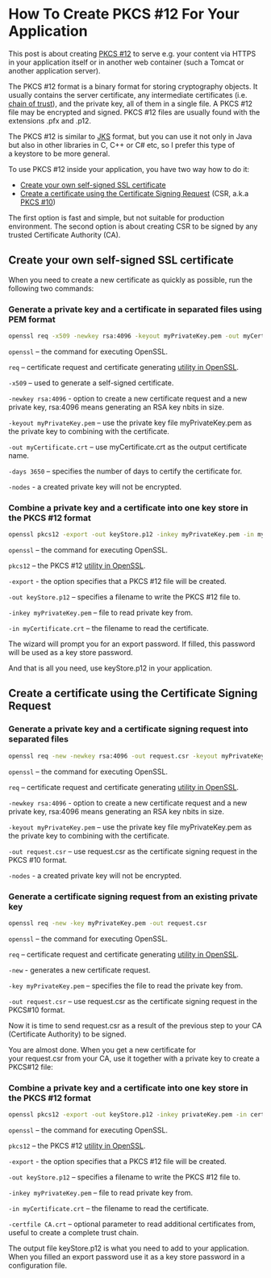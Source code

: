 # How To Create PKCS #12 For Your Application


This post is about creating [PKCS #12](https://en.wikipedia.org/wiki/PKCS_12) to serve e.g. your content via HTTPS in your application itself or in another web container (such a Tomcat or another application server).

The PKCS #12 format is a binary format for storing cryptography objects. It usually contains the server certificate, any intermediate certificates (i.e. [chain of trust](https://en.wikipedia.org/wiki/Chain_of_trust)), and the private key, all of them in a single file. A PKCS #12 file may be encrypted and signed. PKCS #12 files are usually found with the extensions .pfx and .p12.

The PKCS #12 is similar to [JKS](https://en.wikipedia.org/wiki/Keystore) format, but you can use it not only in Java but also in other libraries in C, C++ or C# etc, so I prefer this type of a keystore to be more general.

To use PKCS #12 inside your application, you have two way how to do it:

- [Create your own self-signed SSL certificate](#self)
- [Create a certificate using the Certificate Signing Request](#csr) (CSR, a.k.a [PKCS #10](https://en.wikipedia.org/wiki/PKCS))

The first option is fast and simple, but not suitable for production environment. The second option is about creating CSR to be signed by any trusted Certificate Authority (CA).

## Create your own self-signed SSL certificate

When you need to create a new certificate as quickly as possible, run the following two commands:

### Generate a private key and a certificate in separated files using PEM format

```bash
openssl req -x509 -newkey rsa:4096 -keyout myPrivateKey.pem -out myCertificate.crt -days 3650 -nodes
```

`openssl` – the command for executing OpenSSL.

`req` – certificate request and certificate generating [utility in OpenSSL](https://www.openssl.org/docs/manmaster/man1/req.html). 

`-x509` – used to generate a self-signed certificate. 

`-newkey rsa:4096` - option to create a new certificate request and a new private key, rsa:4096 means generating an RSA key nbits in size. 

`-keyout myPrivateKey.pem` – use the private key file myPrivateKey.pem as the private key to combining with the certificate. 

`-out myCertificate.crt` – use myCertificate.crt as the output certificate name. 

`-days 3650` – specifies the number of days to certify the certificate for. 

`-nodes` - a created private key will not be encrypted.

### Combine a private key and a certificate into one key store in the PKCS #12 format

```bash
openssl pkcs12 -export -out keyStore.p12 -inkey myPrivateKey.pem -in myCertificate.crt
```
`openssl` – the command for executing OpenSSL. 

`pkcs12` – the PKCS #12 [utility in OpenSSL](https://www.openssl.org/docs/manmaster/man1/pkcs12.html). 

`-export` - the option specifies that a PKCS #12 file will be created. 

`-out keyStore.p12` – specifies a filename to write the PKCS #12 file to. 

`-inkey myPrivateKey.pem` – file to read private key from. 

`-in myCertificate.crt` – the filename to read the certificate.

The wizard will prompt you for an export password. If filled, this password will be used as a key store password.

And that is all you need, use keyStore.p12 in your application.

## Create a certificate using the Certificate Signing Request

### Generate a private key and a certificate signing request into separated files

```bash
openssl req -new -newkey rsa:4096 -out request.csr -keyout myPrivateKey.pem -nodes
```

`openssl` – the command for executing OpenSSL. 

`req` – certificate request and certificate generating [utility in OpenSSL](https://www.openssl.org/docs/manmaster/man1/req.html). 

`-newkey rsa:4096` - option to create a new certificate request and a new private key, rsa:4096 means generating an RSA key nbits in size. 

`-keyout myPrivateKey.pem` – use the private key file myPrivateKey.pem as the private key to combining with the certificate. 

`-out request.csr` – use request.csr as the certificate signing request in the PKCS #10 format. 

`-nodes` - a created private key will not be encrypted.

### Generate a certificate signing request from an existing private key

```bash
openssl req -new -key myPrivateKey.pem -out request.csr
```

`openssl` – the command for executing OpenSSL. 

`req` – certificate request and certificate generating [utility in OpenSSL](https://www.openssl.org/docs/manmaster/man1/req.html). 

`-new` - generates a new certificate request. 

`-key myPrivateKey.pem` – specifies the file to read the private key from. 

`-out request.csr` – use request.csr as the certificate signing request in the PKCS#10 format.

Now it is time to send request.csr as a result of the previous step to your CA (Certificate Authority) to be signed.

You are almost done. When you get a new certificate for your request.csr from your CA, use it together with a private key to create a PKCS#12 file:

### Combine a private key and a certificate into one key store in the PKCS #12 format

```bash
openssl pkcs12 -export -out keyStore.p12 -inkey privateKey.pem -in certificate.crt -certfile CA.crt
```

`openssl` – the command for executing OpenSSL. 

`pkcs12` – the PKCS #12 [utility in OpenSSL](https://www.openssl.org/docs/manmaster/man1/pkcs12.html). 

`-export` - the option specifies that a PKCS #12 file will be created. 

`-out keyStore.p12` – specifies a filename to write the PKCS #12 file to. 

`-inkey myPrivateKey.pem` – file to read private key from. 

`-in myCertificate.crt` – the filename to read the certificate. 

`-certfile CA.crt` – optional parameter to read additional certificates from, useful to create a complete trust chain.

The output file keyStore.p12 is what you need to add to your application. When you filled an export password use it as a key store password in a configuration file.

